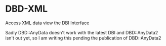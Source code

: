 # DBD-XML
Access XML data view the DBI Interface

Sadly DBD::AnyData doesn't work with the latest DBI and DBD::AnyData2 isn't
out yet, so I am writing this pending the publication of DBD::AnyData2
